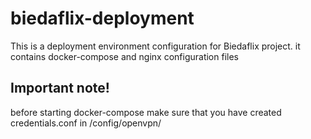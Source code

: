 # biedaflix-deployment #

This is a deployment environment configuration for Biedaflix project.
it contains docker-compose and nginx configuration files 

## Important note! ##
before starting docker-compose make sure that you have created credentials.conf in /config/openvpn/


